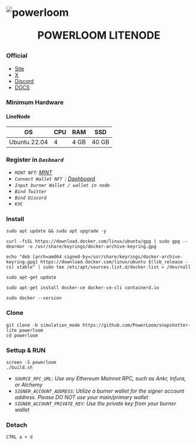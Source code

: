 <h1 align="centre"> 

<p align="center">  
    
![powerloom](https://github.com/catsmile100/Validor-Mainnet/assets/85368621/d7ef9a12-fdab-4da7-a7fc-b17a77bd4c9f)

</p>

<p align="center">  POWERLOOM LITENODE </p>

</h1>



### Official
- [Site](https://powerloom.io/)
- [X](https://twitter.com/PowerloomHQ)
- [Discord](https://discord.com/invite/powerloom)
- [DOCS](https://docs.powerloom.io/)

### Minimum Hardware 

#### LineNode
OS  | CPU     | RAM      | SSD     | 
| ------------- | ------------- | ------------- | -------- |
| Ubuntu 22.04 | 4         | 4 GB	         | 40 GB   | 


### Register in *`Dasboard`*
- *`MINT NFT`: [MINT](https://mint.powerloom.network/)*
- *`Connect Wallet NFT `: [Dashboard](https://snapshotter-dashboard.powerloom.network/)*
- *`Input burner Wallet / wallet in node`*
- *`Bind Twitter`*
- *`Bind Discord`*
- *`KYC`*
### Install
~~~
sudo apt update && sudo apt upgrade -y
~~~
~~~
curl -fsSL https://download.docker.com/linux/ubuntu/gpg | sudo gpg --dearmor -o /usr/share/keyrings/docker-archive-keyring.gpg
~~~
~~~
echo "deb [arch=amd64 signed-by=/usr/share/keyrings/docker-archive-keyring.gpg] https://download.docker.com/linux/ubuntu $(lsb_release -cs) stable" | sudo tee /etc/apt/sources.list.d/docker.list > /dev/null
~~~
~~~
sudo apt-get update
~~~
~~~
sudo apt-get install docker-ce docker-ce-cli containerd.io
~~~
~~~
sudo docker --version
~~~
### Clone
~~~
git clone -b simulation_mode https://github.com/PowerLoom/snapshotter-lite powerloom
cd powerloom
~~~

### Settup & RUN
~~~
screen -S powerloom
./build.sh
~~~
- *`SOURCE_RPC_URL`: Use any Ethereum Mainnet RPC, such as Ankr, Infura, or Alchemy*
- *`SIGNER_ACCOUNT_ADDRESS`: Utilize a burner wallet for the signer account address. Please DO NOT use your main/primary wallet*
- *`SIGNER_ACCOUNT_PRIVATE_KEY`: Use the private key from your burner wallet*

### Detach
~~~
CTRL a + d
~~~
